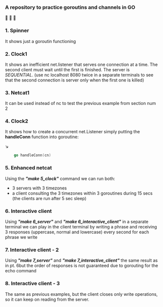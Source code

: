 ### A repository to practice goroutins and channels in GO
:rocket: :rocket: :rocket:


### 1. Spinner 
It shows just a goroutin functioning

### 2. Clock1 
It shows an inefficient net.listener that serves one connection at a time. The second client must wait until the first is finished.
The server is *SEQUENTIAL*.
(use nc localhost 8080 twice in a separate terminals to see that the second connection is server only when the first one is killed)

### 3. Netcat1
It can be used instead of nc to test the previous example from section num 2

### 4. Clock2
It shows how to create a concurrent net.Listener simply putting the **handleConn** function into goroutine:

:arrow_lower_right:
``` go
    go handleConn(cn)
```

### 5. Enhanced netcat
Using the ***"make 5_clock"*** command we can run both: 
- 3 servers with 3 timezones
- a client consulting the 3 timezones within 3 goroutines during 15 secs (the clients are run after 5 sec sleep)


### 6. Interactive client
Using ***"make 6_server"*** and ***"make 6_interactive_client"*** in a separate terminal
we can play in the client terminal by writing a phrase and receiving 3 responses (uppercase, normal and lowercase) every second for each phrase we write


### 7. Interactive client - 2
Using ***"make 7_server"*** and ***"make 7_interactive_client"*** 
the same result as in pt. 6but the order of responses is not guaranteed 
due to gorouting for the echo command

### 8. Interactive client - 3
The same as previous examples, but the client closes only write operations, 
so it can keep on reading from the server.
